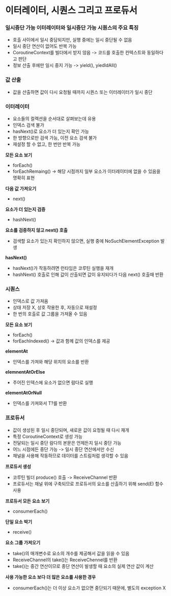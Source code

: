 # 이터레이터, 시퀀스 그리고 프로듀서

### 일시중단 가능 이터레이터와 일시중단 가능 시퀀스의 주요 특징

- 호출 사이에서 일시 중담되지만, 실행 중에는 일시 중단될 수 없음
- 일시 중단 연산이 없어도 반복 가능
- CoroutineContext를 빌더에서 받지 않음 -> 코드를 호출한 컨텍스트와 동일하다고 판단
- 정보 산출 후에만 일시 중지 가능 -> yield(), yiedldAll()

### 값 산출

- 값을 산출하면 값이 다시 요청될 때까지 시퀀스 또는 이터레이터가 일시 중단

### 이터레이터

- 요소들의 컬렉션을 순서대로 살펴보는데 유용
- 인덱스 검색 불가
- hasNext()로 요소가 더 있는지 확인 가능
- 한 방향으로만 검색 가능, 이전 요소 검색 불가
- 재설정 할 수 없고, 한 번만 반복 가능

**모든 요소 보기**

- forEach()
- forEachRemaing() -> 해당 시점까지 일부 요소가 이터레이터에 없을 수 있음을 명확히 표현

**다음 값 가져오기**

- next()

**요소가 더 있는지 검증**

- hashNext()

**요소를 검증하지 않고 next() 호출**

- 검색할 요소가 있는지 확인하지 않으면, 실행 중에 NoSuchElementException 발생

**hasNext()**

- hasNext()가 작동하려면 런타임은 코루틴 실행을 재개
- hashNext() 호출로 인해 값이 산출되면 값이 유지되다가 다음 next() 호출때 반환

### 시퀀스

- 인덱스로 값 가져옴
- 상태 저장 X, 상호 작용한 후, 자동으로 재설정
- 한 번의 호출로 값 그룹을 가져올 수 있음

**모든 요소 보기**

- forEach()
- forEachIndexed() -> 값과 함께 값의 인덱스를 제공

**elementAt**

- 인덱스를 가져와 해당 위치의 요소를 반환

**elemnentAtOrElse**

- 주어진 인덱스에 요소가 없으면 람다로 실행

**elementAtOrNull**

- 인덱스를 가져와서 T?를 반환

### 프로듀서

- 값이 생성된 후 일시 중단되며, 새로운 값이 요청될 때 다시 재개
- 특정 CoroutineContext로 생성 가능
- 전달되는 일시 중단 람다의 본문은 언제든지 일시 중단 가능
- 어느 시점에든 중단 가능 -> 일시 중단 연산에서만 수신
- 채널을 사용해 작동하므로 데이터를 스트림처럼 생각할 수 있음

**프로듀서 생성**

- 코루틴 빌더 produce() 호출 -> ReceiveChannel<E> 반환
- 프로듀서는 채널 위에 구축되므로 프로듀서의 요소를 산출하기 위해 send(E) 함수 사용
  
**프로듀서 모든 요소 보기**
  
- consumerEach()
  
**단일 요소 박기**
  
- receive()
  
**요소 그룹 가져오기**

- take()의 매개변수로 요소의 개수를 제공해서 값을 읽을 수 있음
- ReceiveChannel<E>의 take()는 ReceiveChennel<E>를 반환
- take()는 중간 연산이므로 종단 연산이 발생할 때 요소의 실제 연산 값이 계산
  
**사용 가능한 요소 보다 더 많은 요소를 사용한 경우**
- consumerEach()는 더 이상 요소가 없으면 중단되기 때문에, 별도의 exception X
